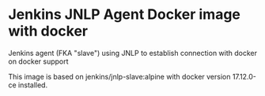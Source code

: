 # Jenkins JNLP Agent Docker image with docker

Jenkins agent (FKA "slave") using JNLP to establish connection with docker on docker support


This image is based on jenkins/jnlp-slave:alpine with docker version 17.12.0-ce installed.
